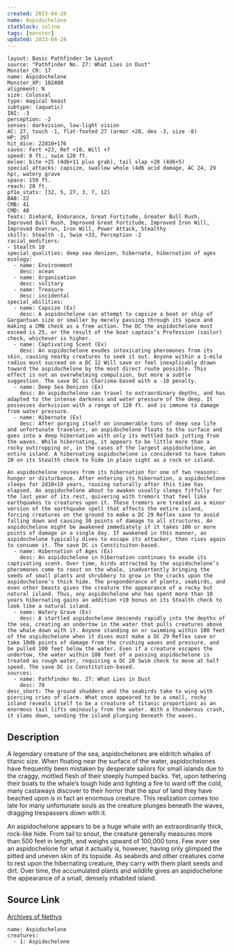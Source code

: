 ```yaml
---
created: 2023-04-28
name: Aspidochelone
statblock: inline
tags: [monster]
updated: 2023-04-28
---
```

```statblock
layout: Basic Pathfinder 1e Layout
source: "Pathfinder No. 27: What Lies in Dust"
Monster_CR: 17
name: Aspidochelone
Monster_XP: 102400
alignment: N
size: Colossal
type: magical beast
subtype: (aquatic)
INI: -3
perception: -2
senses: darkvision, low-light vision
AC: 27, touch -1, flat-footed 27 (armor +28, dex -3, size -8)
HP: 297
hit_dice: 22d10+176
saves: Fort +23, Ref +10, Will +7
speed: 0 ft., swim 120 ft.
melee: bite +25 (4d6+11 plus grab), tail slap +20 (4d6+5)
special_attacks: capsize, swallow whole (4d6 acid damage, AC 24, 29 hp), watery grave
space: 150 ft.
reach: 20 ft.
pf1e_stats: [32, 5, 27, 3, 7, 12]
BAB: 22
CMB: 41
CMD: 48
feats: Diehard, Endurance, Great Fortitude, Greater Bull Rush, Improved Bull Rush, Improved Great Fortitude, Improved Iron Will, Improved Overrun, Iron Will, Power Attack, Stealthy
skills: Stealth -1, Swim +33, Perception -2
racial_modifiers:
- Stealth 10
special_qualities: deep sea denizen, hibernate, hibernation of ages
ecology:
  - name: Environment
    desc: ocean
  - name: Organisation
    desc: solitary
  - name: Treasure
    desc: incidental
special_abilities:
  - name: Capsize (Ex)
    desc: A aspidochelone can attempt to capsize a boat or ship of Gargantuan size or smaller by merely passing through its space and making a CMB check as a free action. The DC the aspidochelone must exceed is 25, or the result of the boat captain’s Profession (sailor) check, whichever is higher.
  - name: Captivating Scent (Ex)
    desc: An aspidochelone exudes intoxicating pheromones from its skin, causing nearby creatures to seek it out. Anyone within a 1-mile radius must succeed on a DC 12 Will save or feel inexplicably drawn toward the aspidochelone by the most direct route possible. This effect is not an overwhelming compulsion, but more a subtle suggestion. The save DC is Charisma-based with a -10 penalty.
  - name: Deep Sea Denizen (Ex)
    desc: An aspidochelone can travel to extraordinary depths, and has adapted to the intense darkness and water pressure of the deep. It possesses darkvision with a range of 120 ft. and is immune to damage from water pressure.
  - name: Hibernate (Ex)
    desc: After gorging itself on innumerable tons of deep sea life and unfortunate travelers, an aspidochelone floats to the surface and goes into a deep hibernation with only its mottled back jutting from the waves. While hibernating, it appears to be little more than a rocky outcropping or, in the cases of the largest aspidochelone, an entire island. A hibernating aspidochelone is considered to have taken 20 on its Stealth check to hide in plain sight as a rock or island.

An aspidochelone rouses from its hibernation for one of two reasons: hunger or disturbance. After entering its hibernation, a aspidochelone sleeps for 2d10×10 years, rousing naturally after this time has elapsed. An aspidochelone about to awaken usually sleeps fitfully for the last year of its rest, quivering with tremors that feel like earthquakes to creatures upon it. These tremors are treated as a minor version of the earthquake spell that affects the entire island, forcing creatures on the ground to make a DC 29 Reflex save to avoid falling down and causing 30 points of damage to all structures. An aspidochelone might be awakened immediately if it takes 100 or more points of damage in a single day. If awakened in this manner, an aspidochelone typically dives to escape its attacker, then rises again to consume it. The save DC is Constituiton-based.
  - name: Hibernation of Ages (Ex)
    desc: An aspidochelone in hibernation continues to exude its captivating scent. Over time, birds attracted by the aspidochelone’s pheromones come to roost on the whale, inadvertently bringing the seeds of small plants and shrubbery to grow in the cracks upon the aspidochelone’s thick hide. The preponderance of plants, seabirds, and even other beasts gives the creature the appearance of a rocky but natural island. Thus, any aspidochelone who has spent more than 10 years hibernating gains an addition +10 bonus on its Stealth check to look like a natural island.
  - name: Watery Grave (Ex)
    desc: A startled aspidochelone descends rapidly into the depths of the sea, creating an undertow in the water that pulls creatures above the whale down with it. Anyone standing on or swimming within 100 feet of the aspidochelone when it dives must make a DC 29 Reflex save or take 10d6 points of damage from the crushing waves and pressure, and be pulled 100 feet below the water. Even if a creature escapes the undertow, the water within 100 feet of a passing aspidochelone is treated as rough water, requiring a DC 20 Swim check to move at half speed. The save DC is Constitution-based.
sources:
  - name: Pathfinder No. 27: What Lies in Dust
    desc: 78
desc_short: The ground shudders and the seabirds take to wing with piercing cries of alarm. What once appeared to be a small, rocky island reveals itself to be a creature of titanic proportions as an enormous tail lifts ominously from the water. With a thunderous crash, it slams down, sending the island plunging beneath the waves.
```
## Description
A legendary creature of the sea, aspidochelones are eldritch whales of titanic size. When floating near the surface of the water, aspidochelones have frequently been mistaken by desperate sailors for small islands due to the craggy, mottled flesh of their steeply humped backs. Yet, upon tethering their boats to the whale’s tough hide and lighting a fire to ward off the cold, many castaways discover to their horror that the spur of land they have beached upon is in fact an enormous creature. This realization comes too late for many unfortunate souls as the creature plunges beneath the waves, dragging trespassers down with it.

An aspidochelone appears to be a huge whale with an extraordinarily thick, rock-like hide. From tail to snout, the creature generally measures more than 500 feet in length, and weighs upward of 100,000 tons. Few ever see an aspidochelone for what it actually is, however, having only glimpsed the pitted and uneven skin of its topside. As seabirds and other creatures come to rest upon the hibernating creature, they carry with them plant seeds and dirt. Over time, the accumulated plants and wildlife gives an aspidochelone the appearance of a small, densely inhabited island.
## Source Link
[Archives of Nethys](https://aonprd.com/MonsterDisplay.aspx?ItemName=Aspidochelone)
```encounter-table
name: Aspidochelone
creatures:
  - 1: Aspidochelone
```

